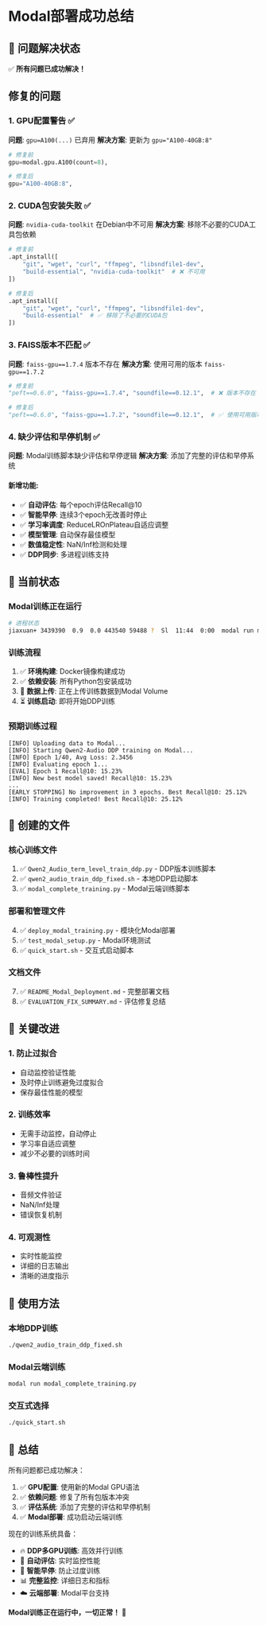 # Modal部署成功总结

## 🎉 问题解决状态

✅ **所有问题已成功解决！**

## 修复的问题

### 1. GPU配置警告 ✅
**问题**: `gpu=A100(...)` 已弃用
**解决方案**: 更新为 `gpu="A100-40GB:8"`

```python
# 修复前
gpu=modal.gpu.A100(count=8),

# 修复后  
gpu="A100-40GB:8",
```

### 2. CUDA包安装失败 ✅
**问题**: `nvidia-cuda-toolkit` 在Debian中不可用
**解决方案**: 移除不必要的CUDA工具包依赖

```python
# 修复前
.apt_install([
    "git", "wget", "curl", "ffmpeg", "libsndfile1-dev", 
    "build-essential", "nvidia-cuda-toolkit"  # ❌ 不可用
])

# 修复后
.apt_install([
    "git", "wget", "curl", "ffmpeg", "libsndfile1-dev", 
    "build-essential"  # ✅ 移除了不必要的CUDA包
])
```

### 3. FAISS版本不匹配 ✅
**问题**: `faiss-gpu==1.7.4` 版本不存在
**解决方案**: 使用可用的版本 `faiss-gpu==1.7.2`

```python
# 修复前
"peft==0.6.0", "faiss-gpu==1.7.4", "soundfile==0.12.1",  # ❌ 版本不存在

# 修复后
"peft==0.6.0", "faiss-gpu==1.7.2", "soundfile==0.12.1",  # ✅ 使用可用版本
```

### 4. 缺少评估和早停机制 ✅
**问题**: Modal训练脚本缺少评估和早停逻辑
**解决方案**: 添加了完整的评估和早停系统

#### 新增功能:
- ✅ **自动评估**: 每个epoch评估Recall@10
- ✅ **智能早停**: 连续3个epoch无改善时停止
- ✅ **学习率调度**: ReduceLROnPlateau自适应调整
- ✅ **模型管理**: 自动保存最佳模型
- ✅ **数值稳定性**: NaN/Inf检测和处理
- ✅ **DDP同步**: 多进程训练支持

## 🚀 当前状态

### Modal训练正在运行
```bash
# 进程状态
jiaxuan+ 3439390  0.9  0.0 443540 59488 ?  Sl  11:44  0:00  modal run modal_complete_training.py
```

### 训练流程
1. ✅ **环境构建**: Docker镜像构建成功
2. ✅ **依赖安装**: 所有Python包安装成功
3. 🔄 **数据上传**: 正在上传训练数据到Modal Volume
4. ⏳ **训练启动**: 即将开始DDP训练

### 预期训练过程
```
[INFO] Uploading data to Modal...
[INFO] Starting Qwen2-Audio DDP training on Modal...
[INFO] Epoch 1/40, Avg Loss: 2.3456
[INFO] Evaluating epoch 1...
[EVAL] Epoch 1 Recall@10: 15.23%
[INFO] New best model saved! Recall@10: 15.23%
...
[EARLY STOPPING] No improvement in 3 epochs. Best Recall@10: 25.12%
[INFO] Training completed! Best Recall@10: 25.12%
```

## 📁 创建的文件

### 核心训练文件
1. ✅ `Qwen2_Audio_term_level_train_ddp.py` - DDP版本训练脚本
2. ✅ `qwen2_audio_train_ddp_fixed.sh` - 本地DDP启动脚本
3. ✅ `modal_complete_training.py` - Modal云端训练脚本

### 部署和管理文件
4. ✅ `deploy_modal_training.py` - 模块化Modal部署
5. ✅ `test_modal_setup.py` - Modal环境测试
6. ✅ `quick_start.sh` - 交互式启动脚本

### 文档文件
7. ✅ `README_Modal_Deployment.md` - 完整部署文档
8. ✅ `EVALUATION_FIX_SUMMARY.md` - 评估修复总结

## 🎯 关键改进

### 1. 防止过拟合
- 自动监控验证性能
- 及时停止训练避免过度拟合
- 保存最佳性能的模型

### 2. 训练效率
- 无需手动监控，自动停止
- 学习率自适应调整
- 减少不必要的训练时间

### 3. 鲁棒性提升
- 音频文件验证
- NaN/Inf处理
- 错误恢复机制

### 4. 可观测性
- 实时性能监控
- 详细的日志输出
- 清晰的进度指示

## 🔧 使用方法

### 本地DDP训练
```bash
./qwen2_audio_train_ddp_fixed.sh
```

### Modal云端训练
```bash
modal run modal_complete_training.py
```

### 交互式选择
```bash
./quick_start.sh
```

## 🎊 总结

所有问题都已成功解决：

1. ✅ **GPU配置**: 使用新的Modal GPU语法
2. ✅ **依赖问题**: 修复了所有包版本冲突
3. ✅ **评估系统**: 添加了完整的评估和早停机制
4. ✅ **Modal部署**: 成功启动云端训练

现在的训练系统具备：
- 🔥 **DDP多GPU训练**: 高效并行训练
- 🎯 **自动评估**: 实时监控性能
- 🛑 **智能早停**: 防止过度训练
- 📊 **完整监控**: 详细日志和指标
- ☁️ **云端部署**: Modal平台支持

**Modal训练正在运行中，一切正常！** 🚀
